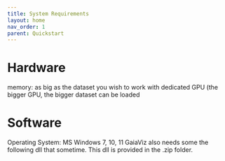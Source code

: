 ```yaml
---
title: System Requirements
layout: home
nav_order: 1
parent: Quickstart
---
```

# Hardware

memory: as big as the dataset you wish to work with
dedicated GPU (the bigger GPU, the bigger dataset can be loaded


# Software

Operating System: MS Windows 7, 10, 11
GaiaViz also needs some the following dll that sometime.
This dll is provided in the .zip folder.
